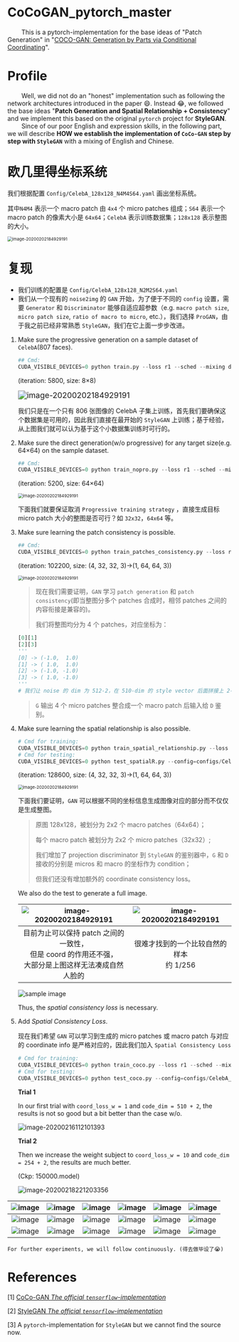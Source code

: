 # CoCoGAN_pytorch_master
&nbsp;&nbsp;&nbsp;&nbsp;&nbsp;&nbsp;&nbsp;&nbsp;This is a pytorch-implementation for the base ideas of "Patch Generation" in "[COCO-GAN: Generation by Parts via Conditional Coordinating](https://hubert0527.github.io/COCO-GAN/)". 

# Profile
&nbsp;&nbsp;&nbsp;&nbsp;&nbsp;&nbsp;&nbsp;&nbsp;Well, we did not do an "honest" implementation such as following the network architectures introduced in the paper :smile:. Instead​ :joy:, we followed the base ideas "**Patch Generation and Spatial Relationship + Consistency**" and we implement this based on the original `pytorch` project for **StyleGAN**.<br/>
&nbsp;&nbsp;&nbsp;&nbsp;&nbsp;&nbsp;&nbsp;&nbsp;Since of our poor English and expression skills, in the following part, we will describe **HOW we establish the implementation of `CoCo-GAN` step by step with `StyleGAN`** with a mixing of English and Chinese.

# 欧几里得坐标系统

我们根据配置 `Config/CelebA_128x128_N4M4S64.yaml` 画出坐标系统。

其中`N4M4` 表示一个 macro patch 由 `4x4` 个 micro patches 组成；`S64` 表示一个 macro patch 的像素大小是 `64x64`；`CelebA` 表示训练数据集；`128x128` 表示整图的大小。 

<img src="note/000.png" alt="image-20200202184929191" style="zoom:67%;" />

# 复现

- 我们训练的配置是 `Config/CelebA_128x128_N2M2S64.yaml`
- 我们从一个现有的 `noise2img` 的 `GAN` 开始，为了便于不同的 `config` 设置，需要 `Generator` 和 `Discriminator` 能够自适应超参数（e.g. `macro patch size`, `micro patch size`, `ratio of macro to micro`, etc.），我们选择 `ProGAN`，由于我之前已经非常熟悉 `StyleGAN`，我们在它上面一步步改进。

1. Make sure the progressive generation on a sample dataset of `CelebA`(807 faces).

   ```python
   ## Cmd: 
   CUDA_VISIBLE_DEVICES=0 python train.py --loss r1 --sched --mixing datasets/celeba
   ```

   (iteration: 5800, size: 8×8)

   <img src="note\001.png" alt="image-20200202184929191" style="zoom:125%;" />

   我们只是在一个只有 806 张图像的 CelebA 子集上训练，首先我们要确保这个数据集是可用的，因此我们直接在最开始的 `StyleGAN` 上训练；基于经验，从上图我们就可以认为基于这个小数据集训练时可行的。

2. Make sure the direct generation(w/o progressive) for any target size(e.g. 64×64) on the sample dataset.

   ```python
   ## Cmd: 
   CUDA_VISIBLE_DEVICES=0 python train_nopro.py --loss r1 --sched --mixing datasets/celeba
   ```

   (iteration: 5200, size: 64×64)

   <img src="note\002.png" alt="image-20200202184929191" style="zoom:67%;" />

   下面我们就要保证取消 `Progressive training strategy` ，直接生成目标 micro patch 大小的整图是否可行？如 `32x32`，`64x64` 等。

3. Make sure learning the patch consistency is possible.

   ```python
   ## Cmd: 
   CUDA_VISIBLE_DEVICES=0 python train_patches_consistency.py --loss r1 --sched --mixing datasets/celeba
   ```

   (iteration: 102200, size: (4, 32, 32, 3)→(1, 64, 64, 3))

   <img src="note\004.png" alt="image-20200202184929191" style="zoom:67%;" />

   > 现在我们需要证明，`GAN` 学习 `patch generation` 和 `patch consistency`(即当整图分多个 patches 合成时，相邻 patches 之间的内容衔接是兼容的)。
   >
   > 我们将整图均分为 4 个 patches，对应坐标为：
   >
   ```python
   [0][1]
   [2][3]
   '''
   [0] -> (-1.0,  1.0)
   [1] -> ( 1.0,  1.0)
   [2] -> (-1.0, -1.0)
   [3] -> ( 1.0, -1.0)
   '''
   # 我们让 noise 的 dim 为 512-2，在 510-dim 的 style vector 后面拼接上 2-dim 的坐标信息
   ```
   >
   > `G` 输出 4 个 micro patches 整合成一个 macro patch 后输入给 `D` 鉴别。

4. Make sure learning the spatial relationship is also possible.

   ```python
   # Cmd for training:
   CUDA_VISIBLE_DEVICES=0 python train_spatial_relationship.py --loss r1 --sched --mixing --path datasets/celeba --config=configs/CelebA_128x128_N2M2S64.yaml
   # Cmd for testing:
   CUDA_VISIBLE_DEVICES=0 python test_spatialR.py --config=configs/CelebA_128x128_N2M2S64.yaml
   ```

   (iteration: 128600, size: (4, 32, 32, 3)→(1, 64, 64, 3))

   <img src="note\009.png" alt="image-20200202184929191" style="zoom:67%;" />

   下面我们要证明，`GAN` 可以根据不同的坐标信息生成图像对应的部分而不仅仅是生成整图。

   > 原图 128x128，被划分为 2x2 个 macro patches（64x64）；
   >
   > 每个 macro patch 被划分为 2x2 个 micro patches（32x32）;
   >
   > 我们增加了 projection discriminator 到 `StyleGAN` 的鉴别器中，`G` 和 `D` 接收的分别是 micros 和 macro 的坐标作为 condition；
   >
   > 但我们还没有增加额外的 coordinate consistency loss。

   We also do the test to generate a full image.

   | <img src="note\007.png" alt="image-20200202184929191" style="zoom:100%;" /> | <img src="note\008.png" alt="image-20200202184929191" style="zoom:100%;" /> |
   | :----------------------------------------------------------: | :----------------------------------------------------------: |
   | 目前为止可以保持 patch 之间的一致性，<br/>但是 coord 的作用还不强，<br/>大部分是上图这样无法凑成自然人脸的 |         很难才找到的一个比较自然的样本<br/>约 1/256          |

   <img src="note\010.png" alt="sample image" style="zoom:100%;"/>

   Thus, the *spatial consistency loss* is necessary.

5. Add *Spatial Consistency Loss*.

   现在我们希望 `GAN` 可以学习到生成的 micro patches 或 macro patch 与对应的 coordinate info 是严格对应的，因此我们加入 `Spatial Consistency Loss`

   ```python
   # Cmd for training:
   CUDA_VISIBLE_DEVICES=0 python train_coco.py --loss r1 --sched --mixing --path datasets/celeba --config=configs/CelebA_128x128_N2M2S64.yaml
   # Cmd for testing:
   CUDA_VISIBLE_DEVICES=0 python test_coco.py --config=configs/CelebA_128x128_N2M2S64.yaml
   ```
   
   **Trial 1**
   
   In our first trial with `coord_loss_w = 1` and `code_dim = 510 + 2`, the results is not so good but a bit better than the case w/o.
   
   ![image-20200216112101393](note\011.png)
   
   **Trial 2**
   
   Then we increase the weight subject to `coord_loss_w = 10` and `code_dim = 254 + 2`, the results are much better. 
   
   (Ckp: 150000.model)
   
   ![image-20200218221203356](note\012.png)

| ![image](note\000029.png) | ![image](note\000031.png) | ![image](note\000056.png) | ![image](note\000104.png) | ![image](note\000129.png) | ![image](note\000142.png) |
| :-----------------------: | :-----------------------: | :-----------------------: | :-----------------------: | ------------------------- | ------------------------- |
| ![image](note\000165.png) | ![image](note\000169.png) | ![image](note\000219.png) | ![image](note\000223.png) | ![image](note\000228.png) | ![image](note\000230.png) |
| ![image](note\000234.png) | ![image](note\000244.png) | ![image](note\000249.png) | ![image](note\000250.png) | ![image](note\000098.png) | ![image](note\000146.png) |

 	For further experiments, we will follow continuously. (得去做毕设了😭)

# References

[1] [CoCo-GAN *The official `tensorflow`-implementation*](https://github.com/hubert0527/COCO-GAN)

[2] [StyleGAN *The official `tensorflow`-implementation*](https://github.com/NVlabs/stylegan)

[3] A `pytorch`-implementation for `StyleGAN` but we cannot find the source now.
